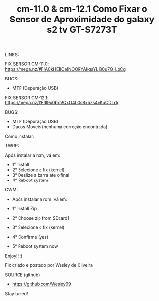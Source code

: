 ﻿---
published: true
title: cm-11.0 & cm-12.1 Como Fixar o Sensor de Aproximidade do galaxy s2 tv GT-S7273T 
layout: post
---

LINKS:

FIX SENSOR CM-11.0: https://mega.nz/#F!A0kHEBCa!NOORYAkqsYLIB0u7Q-LqCg

BUGS:

   - MTP (Depuração USB)

FIX SENSOR CM-12.1: https://mega.nz/#F!Il9x0bxa!QxO4LGs8x5zs4nKuCDLrtg

BUGS:

   - MTP (Depuração USB)
   - Dados Moveis (nenhuma correção encontrada)


Como instalar:

TWRP:

Após instalar a rom, vá em:

  - 1° Install
  - 2° Selecione o fix (kernel)
  - 3° Deslize a barra ate o final
  - 4° Reboot system

CWM:

 - Após instalar a rom, vá em:

  - 1° Install Zip
  - 2° Choose zip from SDcard1
  - 3° Selecione o fix (kernel)
  - 4° Confirme (yes)
  - 5° Reboot system now


Enjoy!! :)

Fix criado e postado por Wesley de Oliveira 


SOURCE (github)

   - https://github.com/Wesley09

Stay tuned!
